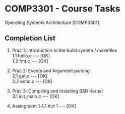 # COMP3301 - Course Tasks
Operating Systems Architecture [COMP3301]

## Completion List
1. Prac 1: Introduction to the build system / makefiles  <br /> 
         1.1  hello.c           ---      [OK]<br />
         1.2  fmt.c             ---      [OK]<br />
         
2. Prac 2: Events and Argument parsing <br /> 
         2.1 get.c              ---      [OK]<br />
         2.2 echo.c             ---      [OK]<br />

3. Prac 3: Compiling and Installing BSD Kernel <br /> 
        3.1 init_main.c         --- [OK] <br />


4. Assingment 1
        4.1 Act 1          ---      [OK]<br />
